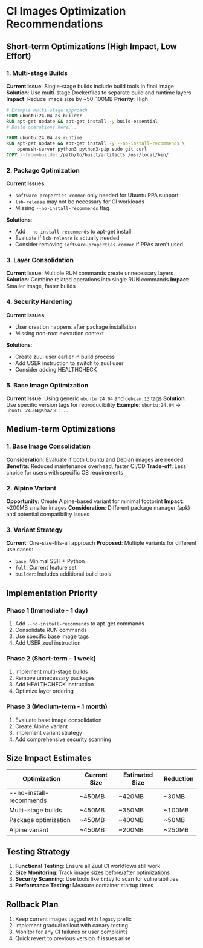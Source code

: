 # CI Images Optimization Recommendations

## Short-term Optimizations (High Impact, Low Effort)

### 1. Multi-stage Builds
**Current Issue**: Single-stage builds include build tools in final image
**Solution**: Use multi-stage Dockerfiles to separate build and runtime layers
**Impact**: Reduce image size by ~50-100MB
**Priority**: High

```dockerfile
# Example multi-stage approach
FROM ubuntu:24.04 as builder
RUN apt-get update && apt-get install -y build-essential
# Build operations here...

FROM ubuntu:24.04 as runtime
RUN apt-get update && apt-get install -y --no-install-recommends \
    openssh-server python3 python3-pip sudo git curl
COPY --from=builder /path/to/built/artifacts /usr/local/bin/
```

### 2. Package Optimization
**Current Issues**:
- `software-properties-common` only needed for Ubuntu PPA support
- `lsb-release` may not be necessary for CI workloads
- Missing `--no-install-recommends` flag

**Solutions**:
- Add `--no-install-recommends` to apt-get install
- Evaluate if `lsb-release` is actually needed
- Consider removing `software-properties-common` if PPAs aren't used

### 3. Layer Consolidation
**Current Issue**: Multiple RUN commands create unnecessary layers
**Solution**: Combine related operations into single RUN commands
**Impact**: Smaller image, faster builds

### 4. Security Hardening
**Current Issues**:
- User creation happens after package installation
- Missing non-root execution context

**Solutions**:
- Create zuul user earlier in build process
- Add USER instruction to switch to zuul user
- Consider adding HEALTHCHECK

### 5. Base Image Optimization
**Current Issue**: Using generic `ubuntu:24.04` and `debian:13` tags
**Solution**: Use specific version tags for reproducibility
**Example**: `ubuntu:24.04` → `ubuntu:24.04@sha256:...`

## Medium-term Optimizations

### 1. Base Image Consolidation
**Consideration**: Evaluate if both Ubuntu and Debian images are needed
**Benefits**: Reduced maintenance overhead, faster CI/CD
**Trade-off**: Less choice for users with specific OS requirements

### 2. Alpine Variant
**Opportunity**: Create Alpine-based variant for minimal footprint
**Impact**: ~200MB smaller images
**Consideration**: Different package manager (apk) and potential compatibility issues

### 3. Variant Strategy
**Current**: One-size-fits-all approach
**Proposed**: Multiple variants for different use cases:
- `base`: Minimal SSH + Python
- `full`: Current feature set
- `builder`: Includes additional build tools

## Implementation Priority

### Phase 1 (Immediate - 1 day)
1. Add `--no-install-recommends` to apt-get commands
2. Consolidate RUN commands
3. Use specific base image tags
4. Add USER zuul instruction

### Phase 2 (Short-term - 1 week)
1. Implement multi-stage builds
2. Remove unnecessary packages
3. Add HEALTHCHECK instruction
4. Optimize layer ordering

### Phase 3 (Medium-term - 1 month)
1. Evaluate base image consolidation
2. Create Alpine variant
3. Implement variant strategy
4. Add comprehensive security scanning

## Size Impact Estimates

| Optimization | Current Size | Estimated Size | Reduction |
|--------------|--------------|----------------|-----------|
| --no-install-recommends | ~450MB | ~420MB | ~30MB |
| Multi-stage builds | ~450MB | ~350MB | ~100MB |
| Package optimization | ~450MB | ~400MB | ~50MB |
| Alpine variant | ~450MB | ~200MB | ~250MB |

## Testing Strategy

1. **Functional Testing**: Ensure all Zuul CI workflows still work
2. **Size Monitoring**: Track image sizes before/after optimizations
3. **Security Scanning**: Use tools like `trivy` to scan for vulnerabilities
4. **Performance Testing**: Measure container startup times

## Rollback Plan

1. Keep current images tagged with `legacy` prefix
2. Implement gradual rollout with canary testing
3. Monitor for any CI failures or user complaints
4. Quick revert to previous version if issues arise

